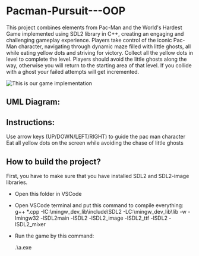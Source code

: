 # Pacman-Pursuit---OOP

This project combines elements from Pac-Man and the World's Hardest Game implemented using SDL2 library in C++, creating an engaging and challenging gameplay experience. Players take control of the iconic Pac-Man character, navigating through dynamic maze filled with little ghosts, all while eating yellow dots and striving for victory. 
Collect all the yellow dots in level to complete the level. Players should avoid the little ghosts along the way, otherwise you will return to the starting area of that  level. If you collide with a ghost your failed attempts will get incremented.

![This is our game implementation](https://github.com/breehaqasim/Pacman-Pursuit---OOP/blob/f0d4fc84a6fd0a7063aca29e7c38f4e74f2525aa/Pacman%20Pursuit/game%20screen.jpeg)

## UML Diagram:

## Instructions:
Use arrow keys (UP/DOWN/LEFT/RIGHT) to guide the pac man character 
Eat all yellow dots on the screen while avoiding the chase of little ghosts

## How to build the project?
First, you have to make sure that you have installed SDL2 and SDL2-image libraries.
- Open this folder in VSCode
- Open VSCode terminal and put this command to compile everything:
	g++ *.cpp -IC:\mingw_dev_lib\include\SDL2 -LC:\mingw_dev_lib\lib -w -lmingw32 -lSDL2main -lSDL2 -lSDL2_image -lSDL2_ttf -lSDL2 -lSDL2_mixer

- Run the game by this command:

	.\a.exe

